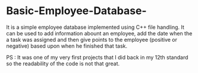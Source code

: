 # Basic-Employee-Database-

It is a simple employee database implemented using C++ file handling. It can be used to add information abount an employee, add the date when the a task was assigned and then give points to the employee (positive or negative) based upon when he finished that task.

PS : It was one of my very first projects that I did back in my 12th standard so the readability of the code is not that great.
